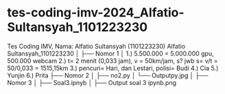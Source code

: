 # tes-coding-imv-2024_Alfatio-Sultansyah_1101223230
Tes Coding IMV, Nama: Alfatio Sultansyah (1101223230)
Alfatio Sultansyah_1101223230
    │
    ├── Nomor 1
    │   1.) 5.500.000 = 5.000.000 gpu, 500.000 webcam
        2.) t= 2 menit (0,033 jam), v = 50km/jam, s? jwb s=  v/t = 50/0,033 = 1515,15km
        3.) pencuri= Hari, dan Lestari, polisi= Budi
        4.) Cia
        5.) Yunjin
        6.) Prita
    ├── Nomor 2
    │   ├── no2.py
    │   └── Outputpy.jpg
    │
    ├── Nomor 3
    │   ├── Soal3.ipnyb
    │   ├── Output soal 3 ipynb.png
   
